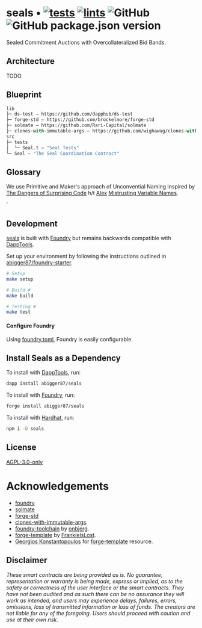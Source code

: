 # seals  • [![tests](https://github.com/abigger87/seals/actions/workflows/tests.yml/badge.svg)](https://github.com/abigger87/seals/actions/workflows/tests.yml) [![lints](https://github.com/abigger87/seals/actions/workflows/lints.yml/badge.svg)](https://github.com/abigger87/seals/actions/workflows/lints.yml) ![GitHub](https://img.shields.io/github/license/abigger87/seals) ![GitHub package.json version](https://img.shields.io/github/package-json/v/abigger87/seals)

Sealed Commitment Auctions with Overcollateralized Bid Bands.

## Architecture

TODO

## Blueprint

```ml
lib
├─ ds-test — https://github.com/dapphub/ds-test
├─ forge-std — https://github.com/brockelmore/forge-std
├─ solmate — https://github.com/Rari-Capital/solmate
├─ clones-with-immutable-args — https://github.com/wighawag/clones-with-immutable-args
src
├─ tests
│  └─ Seal.t — "Seal Tests"
└─ Seal — "The Seal Coordination Contract"
```

## Glossary

We use Primitive and Maker's approach of Unconvential Naming inspired by [The Dangers of Surprising Code](https://samczsun.com/the-dangers-of-surprising-code/) h/t [Alex](https://twitter.com/alexangelj) [Mistrusting Variable Names](https://twitter.com/alexangelj/status/1491280313162813441?s=20&t=NoFpNkO9orH8OZ34-DIfMQ).


`

## Development

[seals](https://github.com/abigger87/seals) is built with [Foundry](https://github.com/gaskonst/foundry) but remains backwards compatible with [DappTools](https://dapp.tools/).

Set up your environment by following the instructions outlined in [abigger87/foundry-starter](https://github.com/abigger87/foundry-starter#development).


```bash
# Setup
make setup
```

```bash
# Build #
make build
```

```bash
# Testing #
make test
```

#### Configure Foundry

Using [foundry.toml](./foundry.toml), Foundry is easily configurable.

## Install Seals as a Dependency

To install with [DappTools](https://dapp.tools/), run:
```sh
dapp install abigger87/seals
```

To install with [Foundry](https://github.com/gakonst/foundry), run:
```sh
forge install abigger87/seals
```

To install with [Hardhat](https://hardhat.org/), run:
```sh
npm i -D seals
```

## License

[AGPL-3.0-only](https://github.com/abigger87/seals/blob/master/LICENSE)

# Acknowledgements

- [foundry](https://github.com/gakonst/foundry)
- [solmate](https://github.com/Rari-Capital/solmate)
- [forge-std](https://github.com/brockelmore/forge-std)
- [clones-with-immutable-args](https://github.com/wighawag/clones-with-immutable-args).
- [foundry-toolchain](https://github.com/onbjerg/foundry-toolchain) by [onbjerg](https://github.com/onbjerg).
- [forge-template](https://github.com/FrankieIsLost/forge-template) by [FrankieIsLost](https://github.com/FrankieIsLost).
- [Georgios Konstantopoulos](https://github.com/gakonst) for [forge-template](https://github.com/gakonst/forge-template) resource.

## Disclaimer

_These smart contracts are being provided as is. No guarantee, representation or warranty is being made, express or implied, as to the safety or correctness of the user interface or the smart contracts. They have not been audited and as such there can be no assurance they will work as intended, and users may experience delays, failures, errors, omissions, loss of transmitted information or loss of funds. The creators are not liable for any of the foregoing. Users should proceed with caution and use at their own risk._
